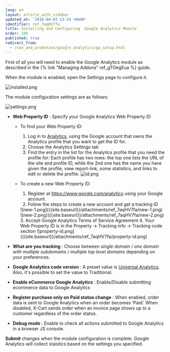 ```yaml
---
lang: en
layout: article_with_sidebar
updated_at: '2018-04-03 13:24 +0400'
identifier: ref_7aqHV7fa
title: Installing and Configuring  Google Analytics Module
order: 100
published: true
redirect_from:
  - /seo_and_promotion/google_analytics/ga_setup.html
---
```

First of all you will need to enable the Google Analytics module as described in the {% link "Managing Addons" ref_gTOegEua %} guide.

When the module is enabled, open the Settings page to configure it.

![installed.png]({{site.baseurl}}/attachments/ref_7aqHV7fa/installed.png)

The module configuration settings are as follows:

![settings.png]({{site.baseurl}}/attachments/ref_7aqHV7fa/settings.png)

* **Web Property ID** : Specify your Google Analytics Web Property ID
  
  * To find your Web Property ID:
    1. Log in to [Analytics](https://www.google.com/analytics "Installing and Configuring Google Analytics Module"), using the Google account that owns the Analytics profile that you want to get the ID for.
    2. Choose the Analytics Settings tab
    3. Find the entry in the list for the Analytics profile that you need the profile for:
       Each profile has two rows:  the top one lists the URL of the site and profile ID, while the 2nd one has the name you have given the profile, view report-link, some statistics, and links to edit or delete the profile.
       ![id.png]({{site.baseurl}}/attachments/ref_7aqHV7fa/id.png)
   
   * To create a new Web Property ID:
     1. Register at https://www.google.com/analytics using your Google account.
     2. Follow the steps to create a new account and get a tracking ID
        <div class="ui stackable three column grid">
       <div class="column" markdown="span">![new-1.png]({{site.baseurl}}/attachments/ref_7aqHV7fa/new-1.png)</div>
       <div class="column" markdown="span">![new-2.png]({{site.baseurl}}/attachments/ref_7aqHV7fa/new-2.png)</div>
        </div>
     3. Accept Google Analytics Terms of Service Agreement
     4. Your Web Property ID is in the Property -> Tracking info -> Tracking code section
        ![property-id.png]({{site.baseurl}}/attachments/ref_7aqHV7fa/property-id.png)

* **What are you tracking** : Choose between _single domain_ / _one domain with multiple subdomains_ / _multiple top level domains_ depending on your preferences. 
* **Google Analytics code version** : A preset value is [Universal Analytics](https://support.google.com/analytics/answer/3450662?hl=en "Installing and Configuring  Google Analytics Module"). Also, it's possible to set the value to Traditional.
* **Enable eCommerce Google Analytics** : Enable/Disable submitting ecommerce data to Google Analytics
* **Register purchase only on Paid status change** : When enabled, order data is sent to Google Analytics when an order becomes ‘Paid’. When disabled, X-Cart sends order when an invoice page shows up to a customer regardless of the order status.
* **Debug mode** : Enable to check all actions submitted to Google Analytics in a browser JS console.

**Submit** changes when the module configuration is complete. Google Analytics will collect staistics based on the settings you specified.
